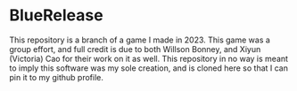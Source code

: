 # BlueRelease
This repository is a branch of a game I made in 2023. This game was a group effort, and full credit is due to both Willson Bonney, and Xiyun (Victoria) Cao for their work on it as well. This repository in no way is meant to imply this software was my sole creation, and is cloned here so that I can pin it to my github profile. 
